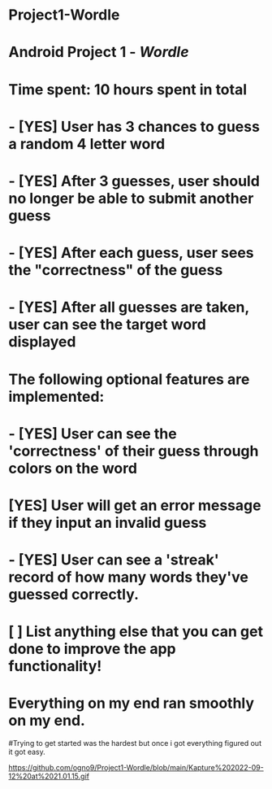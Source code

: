 # Project1-Wordle

# Android Project 1 - *Wordle*
# Time spent: **10** hours spent in total
# - [YES] **User has 3 chances to guess a random 4 letter word**
# - [YES] **After 3 guesses, user should no longer be able to submit another guess**
# - [YES] **After each guess, user sees the "correctness" of the guess**
# - [YES] **After all guesses are taken, user can see the target word displayed**

# The following **optional** features are implemented:

# - [YES] User can see the 'correctness' of their guess through colors on the word 
#  [YES] User will get an error message if they input an invalid guess
# - [YES] User can see a 'streak' record of how many words they've guessed correctly.
# [ ] List anything else that you can get done to improve the app functionality!

# Everything on my end ran smoothly on my end.

#Trying to get started was the hardest but once i got everything figured out it got easy.


https://github.com/ogno9/Project1-Wordle/blob/main/Kapture%202022-09-12%20at%2021.01.15.gif
